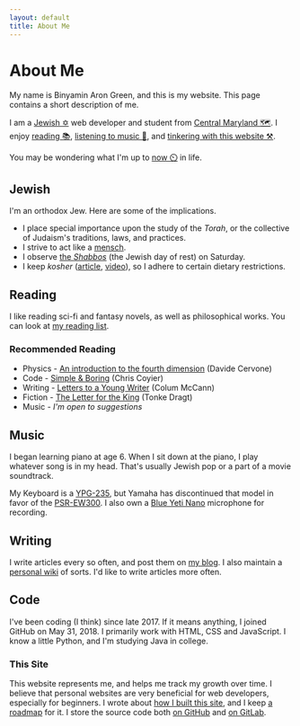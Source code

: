 ```yaml
---
layout: default
title: About Me
---
```

# About Me

My name is Binyamin Aron Green, and this is my website. This page contains a short description of me.

I am a [Jewish ✡](#jewish) web developer and student from [Central Maryland 🗺️](https://www.maryland.com/regions/central-maryland/). I enjoy [reading 📚](#reading), [listening to music 🎼](#music), and [tinkering with this website ⚒](#this-site).

You may be wondering what I'm up to [now ⏲️](/now) in life.

## Jewish
I'm an orthodox Jew. Here are some of the implications.
- I place special importance upon the study of the _Torah_, or the collective of Judaism's traditions, laws, and practices.
- I strive to act like a [mensch](https://www.merriam-webster.com/dictionary/mensch).
- I observe [the _Shabbos_](https://www.aish.com/sh/) (the Jewish day of rest) on Saturday.
- I keep _kosher_ ([article](https://www.aish.com/jl/m/mm/48958906.html), [video](https://youtu.be/vy43vWtAP0g)), so I adhere to certain dietary restrictions.

## Reading
I like reading sci-fi and fantasy novels, as well as philosophical works. You can look at [my reading list](/reading).

### Recommended Reading
- Physics - [An introduction to the fourth dimension](http://alem3d.obidos.org/en/intro4d) (Davide Cervone)
- Code - [Simple & Boring](https://css-tricks.com/simple-boring/) (Chris Coyier)
- Writing - [Letters to a Young Writer](https://amzn.com/0399590803) (Colum McCann)
- Fiction - [The Letter for the King](https://www.amazon.com/Letter-King-Tonke-Dragt/dp/1782690816) (Tonke Dragt)
- Music - _I'm open to suggestions_

## Music
I began learning piano at age 6. When I sit down at the piano, I play whatever song is in my head. That's usually Jewish pop or a part of a movie soundtrack.

My Keyboard is a [YPG-235](https://usa.yamaha.com/products/musical_instruments/pianos/portable_grand/ypg-235/), but Yamaha has discontinued that model in favor of the [PSR-EW300](https://usa.yamaha.com/products/musical_instruments/keyboards/portable_keyboards/psr-ew300/). I also own a [Blue Yeti Nano](https://www.bluemic.com/en-us/products/yeti-nano/) microphone for recording.

## Writing
I write articles every so often, and post them on [my blog](/blog). I also maintain a [personal wiki](/notes) of sorts. I'd like to write articles more often.

## Code
I've been coding (I think) since late 2017. If it means anything, I joined GitHub on May 31, 2018. I primarily work with HTML, CSS and JavaScript. I know a little Python, and I'm studying Java in college.

<!-- List of projects here ? -->

### This Site
This website represents me, and helps me track my growth over time. I believe that personal websites are very beneficial for web developers, especially for beginners. I wrote about [how I built this site](/colophon), and I keep [a roadmap](/roadmap) for it. I store the source code both [on GitHub](https://github.com/binyamin/binyam.in) and [on GitLab](https://gitlab.com/b3u/binyam-in).
